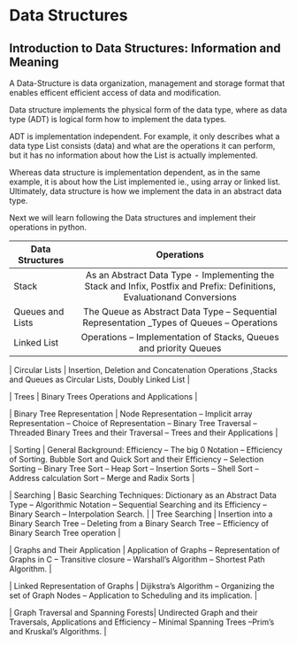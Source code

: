 # Data Structures

## Introduction to Data Structures: Information and Meaning

A Data-Structure is data organization, management and storage format that enables efficent efficient access of data and modification.

Data structure implements the physical form of the data type, where as data type (ADT) is logical form how to implement the data types.

ADT is implementation independent. For example, it only describes what a data type List consists (data) and what are the operations it can perform, but it has no information about how the List is actually implemented.

Whereas data structure is implementation dependent, as in the same example, it is about how the List implemented ie., using array or linked list. Ultimately, data structure is how we implement the data in an abstract data type.

Next we will learn following the Data structures and implement their operations in python.

| Data Structures      | Operations   | 
| ------------- |:-------------:|
| Stack    | As an Abstract Data Type - Implementing the Stack and Infix, Postfix and Prefix: Definitions, Evaluationand Conversions |
| Queues and Lists   | The Queue as Abstract Data Type – Sequential Representation _Types of Queues – Operations     | 
| Linked List | Operations – Implementation of Stacks, Queues and priority Queues      |

| Circular Lists |  Insertion, Deletion and Concatenation Operations ,Stacks and Queues as Circular Lists, Doubly Linked List   |

| Trees | Binary Trees Operations and Applications   |

| Binary Tree Representation | Node Representation – Implicit array Representation – Choice of Representation – Binary Tree Traversal – Threaded Binary Trees and their Traversal – Trees and their Applications    |


| Sorting | General Background: Efficiency – The big 0 Notation – Efficiency of Sorting. Bubble Sort and Quick Sort and their Efficiency – Selection Sorting – Binary Tree Sort – Heap Sort – Insertion Sorts – Shell Sort – Address calculation Sort – Merge and Radix Sorts   |

| Searching | Basic Searching Techniques: Dictionary as an Abstract Data Type – Algorithmic Notation – Sequential Searching and its Efficiency – Binary Search – Interpolation Search. |
| Tree Searching | Insertion into a Binary Search Tree – Deleting from a Binary Search Tree – Efficiency of Binary Search Tree operation   |

| Graphs and Their Application | Application of Graphs – Representation of Graphs in C – Transitive closure – Warshall’s Algorithm – Shortest Path Algorithm.   |


| Linked Representation of Graphs | Dijikstra’s Algorithm – Organizing the set of Graph Nodes – Application to Scheduling and its implication.    |

| Graph Traversal and Spanning Forests| Undirected Graph and their Traversals, Applications and Efficiency – Minimal Spanning Trees –Prim’s and Kruskal’s Algorithms.    |



